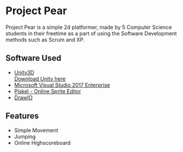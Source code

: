 # Project Pear
Project Pear is a simple 2d platformer, made by 5 Computer Science students in their freetime as a part of using the Software Development methods such as Scrum and XP.

## Software Used
* [Unity3D](http://unity3d.com)  
[Download Unity here](https://store.unity.com/download?ref=personal)
* [Microsoft Visual Studio 2017 Enterprise](https://www.visualstudio.com/)
* [Piskel - Online Sprite Editor](https://www.piskelapp.com/)
* [DrawIO](http://Draw.io)

## Features
* Simple Movement
* Jumping
* Online Highscoreboard
